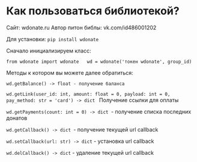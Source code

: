 # Как пользоваться библиотекой?

Сайт: wdonate.ru
Автор питон библы: vk.com/id486001202

Для установки:
```pip install wdonate```

Сначало инициализируем класс:

`from wdonate import wdonate  
  wd = wdonate('токен wdonate', group_id)`

Методы к котором вы можете далее обратиться:

`wd.getBalance() -> float - получение баланса`

`wd.getLink(user_id: int, amount: float = 0, payload: int = 0, pay_method: str = 'card') -> dict `
Получение ссылки для оплаты

`wd.getPayments(count: int = 0) -> dict `- получение списка последних донатов

`wd.getCallback() -> dict `- получение текущей url callback

`wd.setCallback(url: str) -> dict` - установка url callback

`wd.delCallback() -> dict` - удаление текущей url callback
